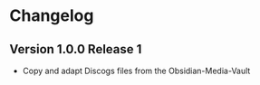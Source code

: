# Changelog

## Version 1.0.0 Release 1

* Copy and adapt Discogs files from the Obsidian-Media-Vault
